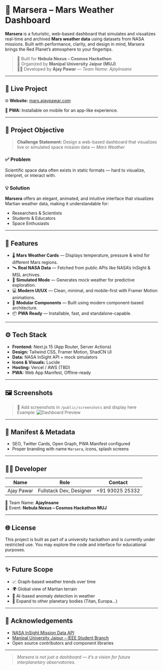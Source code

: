 # 🌌 Marsera – Mars Weather Dashboard

**Marsera** is a futuristic, web-based dashboard that simulates and visualizes real-time and archived **Mars weather data** using datasets from NASA missions. Built with performance, clarity, and design in mind, Marsera brings the Red Planet’s atmosphere to your fingertips.

> 🚀 Built for **Nebula Nexus – Cosmos Hackathon**  
> 🏫 Organized by **Manipal University Jaipur (MUJ)**  
> 👨‍💻 Developed by **Ajay Pawar** — _Team Name: AjayInsane_

---

## 🌠 Live Project

🌐 **Website:** [mars.ajaypawar.com](https://mars.ajaypawar.com)

📱 **PWA:** Installable on mobile for an app-like experience.

---

## 🧭 Project Objective

> **Challenge Statement:** Design a web-based dashboard that visualizes live or simulated space mission data — _Mars Weather_

### ✅ Problem

Scientific space data often exists in static formats — hard to visualize, interpret, or interact with.

### 💡 Solution

**Marsera** offers an elegant, animated, and intuitive interface that visualizes Martian weather data, making it understandable for:

- Researchers & Scientists
- Students & Educators
- Space Enthusiasts

---

## 🔬 Features

- 🌡️ **Mars Weather Cards** — Displays temperature, pressure & wind for different Mars regions.
- 🛰️ **Real NASA Data** — Fetched from public APIs like NASA’s InSight & MSL archives.
- 🧪 **Simulated Mode** — Generates mock weather for predictive exploration.
- 💻 **Modern UI/UX** — Clean, minimal, and mobile-first with Framer Motion animations.
- 🧩 **Modular Components** — Built using modern component-based architecture.
- 📦 **PWA Ready** — Installable, fast, and standalone-capable.

---

## ⚙️ Tech Stack

- **Frontend:** Next.js 15 (App Router, Server Actions)
- **Design:** Tailwind CSS, Framer Motion, ShadCN UI
- **Data:** NASA InSight API + mock simulators
- **Icons & Visuals:** Lucide
- **Hosting:** Vercel / AWS (TBD)
- **PWA:** Web App Manifest, Offline-ready

---

## 🖼️ Screenshots

> 📸 Add screenshots in `/public/screenshots` and display here  
> Example:
> ![Dashboard Preview](public/screenshots/dashboard-preview.png)

---

## 📄 Manifest & Metadata

- SEO, Twitter Cards, Open Graph, PWA Manifest configured
- Proper branding with name `Marsera`, icons, splash screens

---

## 👨‍💻 Developer

| Name       | Role                    | Contact         |
| ---------- | ----------------------- | --------------- |
| Ajay Pawar | Fullstack Dev, Designer | +91 93025 25332 |

🔖 Team Name: **AjayInsane**  
🏁 Event: **Nebula Nexus – Cosmos Hackathon MUJ**

---

## 🌐 License

This project is built as part of a university hackathon and is currently under restricted use. You may explore the code and interface for educational purposes.

---

## ✨ Future Scope

- 📈 Graph-based weather trends over time
- 🌍 Global view of Martian terrain
- 🧠 AI-based anomaly detection in weather
- 🔭 Expand to other planetary bodies (Titan, Europa...)

---

## 🙏 Acknowledgements

- [NASA InSight Mission Data API](https://mars.nasa.gov/insight/weather/)
- [Manipal University Jaipur – IEEE Student Branch](https://jaipur.manipal.edu/)
- Open source contributors and component libraries

---

> _Marsera is not just a dashboard — it’s a vision for future interplanetary observatories._
